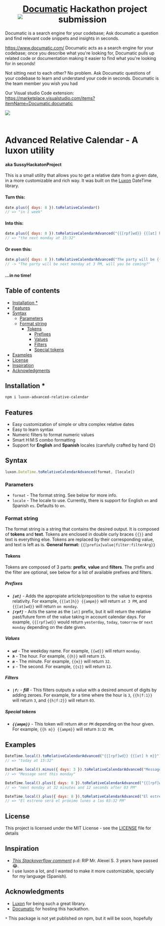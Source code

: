 # <center><img src="https://cdn.discordapp.com/icons/923915766674366474/0776b26799547884a647b65d4560f008.png?size=32" style="margin-bottom: -23px"></img>[Documatic](https://www.documatic.com/) Hackathon project submission</center>

Documatic is a search engine for your codebase; Ask documatic a question and find relevant code snippets and insights in seconds.

https://www.documatic.com/
Documatic acts as a search engine for your codebase; once you describe what you're looking for, Documatic pulls up related code or documentation making it easier to find what you're looking for in seconds!

Not sitting next to each other? No problem. Ask Documatic questions of your codebase to learn and understand your code in seconds. Documatic is the team member you wish you had

Our Visual studio Code extension: https://marketplace.visualstudio.com/items?itemName=Documatic.documatic

<img src="https://cdn.discordapp.com/attachments/926110059782615071/1037404343470661713/Documatic_sh6hrz.gif" style="margin-bottom: 25px"></img>

# Advanced Relative Calendar - A luxon utility
#### aka SussyHackatonProject

This is a small utility that allows you to get a relative date from a given date, in a more customizable and rich way. It was built on the [Luxon](https://moment.github.io/luxon/) DateTime library.

#### Turn this:
```js
date.plus({ days: 8 }).toRelativeCalendar()
// => "in 1 week"
```

#### Into this:
```js
date.plus({ days: 8 }).toRelativeCalendarAdvanced("{{[rpf]wd}} {{[at] h m}}")
// => "the next monday at 15:32"
```

#### Or even this:
```js
date.plus({ days: 8 }).toRelativeCalendarAdvanced("The party will be {{[rpf]wd}} at {{h|f:1}} {{ampm}}, will you be coming?")
// -> "The party will be next monday at 3 PM, will you be coming?"
```

#### ...in no time!

## Table of contents
- [Installation *](#installation)
- [Features](#features)
- [Syntax](#syntax)
  - [Parameters](#parameters)
  - [Format string](#format-string)
    - [Tokens](#tokens)
      - [Prefixes](#prefixes)
      - [Values](#values)
      - [Filters](#filters)
      - [Special tokens](#special-tokens)
- [Examples](#examples)
- [License](#license)
- [Inspiration](#inspiration)
- [Acknowledgments](#acknowledgments)

## Installation *
```bash
npm i luxon-advanced-relative-calendar
```

## Features
- Easy customization of simple or ultra complex relative dates
- Easy to learn syntax
- Numeric filters to format numeric values
- Smart H:M:S combo formatting
- Support for **English** and **Spanish** locales (carefully crafted by hand 😉)

## Syntax
```js
luxon.DateTime.toRelativeCalendarAdvanced(format, [locale])
```

### Parameters
- `format` - The format string. See below for more info.
- `locale` - The locale to use. Currently, there is support for English `en` and Spanish `es`. Defaults to `en`.

### Format string
The format string is a string that contains the desired output. It is composed of **tokens** and **text**. Tokens are enclosed in double curly braces `{{}}` and text is everything else. Tokens are replaced by their corresponding value, and text is left as is.
**General format:** `{{[prefix]value|filter:filterArg}}`

#### Tokens
Tokens are composed of 3 parts: **prefix**, **value** and **filters**. The prefix and the filter are optional, see below for  a list of available prefixes and filters.

##### Prefixes
- ***`[at]`*** - Adds the appropiate article/preposition to the value to express relativity. For example, `{{[at]h}} {{ampm}}` will return `at 3 PM`, and `{{[at]wd}}` will return `on monday`.
- ***`[rpf]`*** - Acts the same as the `[at]` prefix, but it will return the relative past/future form of the value taking in account calendar days. For example, `{{[rpf]wd}}` would return `yesterday`, `today`, `tomorrow` or `next monday` depending on the date given.

##### Values
- ***`wd`*** - The weekday name. For example, `{{wd}}` will return `monday`.
- ***`h`*** - The hour. For example, `{{h}}` will return `15`.
- ***`m`*** - The minute. For example, `{{m}}` will return `32`.
- ***`s`*** - The second. For example, `{{s}}` will return `12`.

##### Filters
- ***`|f:`*** - ***fill*** - This filters outputs a value with a desired amount of digits by adding zeroes. For example, for a time where the hour is `3`, `{{h|f:1}}` will return `3`, and `{{h|f:2}}` will return `03`.

##### Special tokens
- ***`{{ampm}}`*** - This token will return `AM` or `PM` depending on the hour given. For example, `{{h m}} {{ampm}}` will return `3:32 PM`.

## Examples
```js
DateTime.local().toRelativeCalendarAdvanced("{{[rpf]wd}} {{[at] h m}}")
// => "today at 15:32"
```

```js
DateTime.local().minus({ days: 3 }).toRelativeCalendarAdvanced("Message sent {{[rpf]wd}}")
// => "Message sent this monday"
```

```js
DateTime.local().plus({ days: 8 }).toRelativeCalendarAdvanced("{{[rpf]wd}} at {{m}} minutes and {{s|f:10}} seconds after {{h|f:2}} {{ampm}}")
// => "next monday at 32 minutes and 12 seconds after 03 PM"
```

```js
DateTime.local().plus({ days: 8 }).toRelativeCalendarAdvanced("El estreno será {{[rpf]wd}} {{[at]h|f:2}}:{{m|f:2}} {{ampm}}", "es")
// => "El estreno será el próximo lunes a las 03:32 PM"
```

## License
This project is licensed under the MIT License - see the [LICENSE](LICENSE) file for details

## Inspiration
- *[This Stackoverflow comment](https://stackoverflow.com/questions/53713772/displaying-time-relative-to-a-given-using-luxon-library#:~:text=Is%20there%20a%20way%20to%20customize)* p.d: RIP Mr. Alexei S. 3 years have passed 😂.
- I use luxon a lot, and I wanted to make it more customizable, specially for my language (Spanish).

## Acknowledgments
- [Luxon](https://moment.github.io/luxon/) for being such a great library.
- [Documatic](https://www.documatic.com/) for hosting this hackathon.

`*` This package is not yet published on npm, but it will be soon, hopefully


